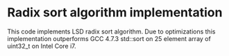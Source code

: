 Radix sort algorithm implementation
===================================
This code implements LSD radix sort algorithm.
Due to optimizations this implementation outperforms GCC 4.7.3 std::sort on 25 element array of uint32_t on Intel Core i7.
